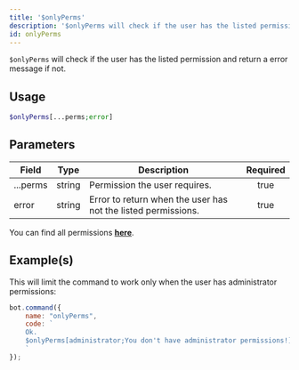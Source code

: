 ```yaml
---
title: '$onlyPerms'
description: '$onlyPerms will check if the user has the listed permission and return a error message if not.'
id: onlyPerms
---
```


`$onlyPerms` will check if the user has the listed permission and return a error message if not.

## Usage

```php
$onlyPerms[...perms;error]
```

## Parameters

| Field    | Type   | Description                                                   | Required |
| -------- | ------ | ------------------------------------------------------------- |:--------:|
| ...perms | string | Permission the user requires.                                 |   true   |
| error    | string | Error to return when the user has not the listed permissions. |   true   |

You can find all permissions __[here](../../guides/client/2permissionsintents.md)__.

## Example(s)

This will limit the command to work only when the user has administrator permissions:

```javascript
bot.command({
    name: "onlyPerms",
    code: `
    Ok.
    $onlyPerms[administrator;You don't have administrator permissions!]
    `
});
```